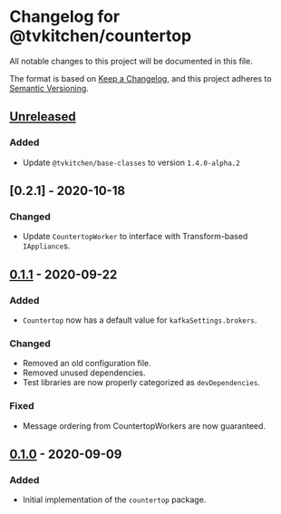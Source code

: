 # Changelog for @tvkitchen/countertop

All notable changes to this project will be documented in this file.

The format is based on [Keep a Changelog](https://keepachangelog.com/en/1.0.0/),
and this project adheres to [Semantic Versioning](https://semver.org/spec/v2.0.0.html).

## [Unreleased]
### Added
- Update `@tvkitchen/base-classes` to version `1.4.0-alpha.2`

## [0.2.1] - 2020-10-18
### Changed
- Update `CountertopWorker` to interface with Transform-based `IAppliance`s.

## [0.1.1] - 2020-09-22
### Added
- `Countertop` now has a default value for `kafkaSettings.brokers`.
### Changed
- Removed an old configuration file.
- Removed unused dependencies.
- Test libraries are now properly categorized as `devDependencies`.

### Fixed
- Message ordering from CountertopWorkers are now guaranteed.

## [0.1.0] - 2020-09-09
### Added
- Initial implementation of the `countertop` package.

[Unreleased]: https://github.com/tvkitchen/countertop/releases/tag/@tvkitchen/countertop@0.2.0...HEAD
[0.2.0]: https://github.com/tvkitchen/countertop/releases/tag/@tvkitchen/countertop@0.2.0
[0.1.1]: https://github.com/tvkitchen/countertop/releases/tag/@tvkitchen/countertop@0.1.1
[0.1.0]: https://github.com/tvkitchen/countertop/releases/tag/@tvkitchen/countertop@0.1.0
